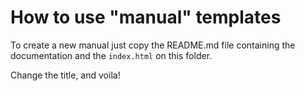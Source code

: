 # How to use "manual" templates

To create a new manual just copy the README.md file containing the documentation and the `index.html` on this folder.

Change the title, and voila!